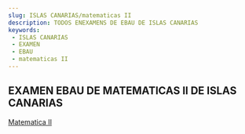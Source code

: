 ```yaml
---
slug: ISLAS CANARIAS/matematicas II
description: TODOS ENEXAMENS DE EBAU DE ISLAS CANARIAS
keywords:
 - ISLAS CANARIAS
 - EXAMEN
 - EBAU
 - matematicas II
---
```

## EXAMEN EBAU DE MATEMATICAS II DE ISLAS CANARIAS
[Matematica II](https://drive.google.com/drive/folders/1j-5Vh2oopWzVw21tH0ZqPY_FqOxz1CO2?usp=sharing)